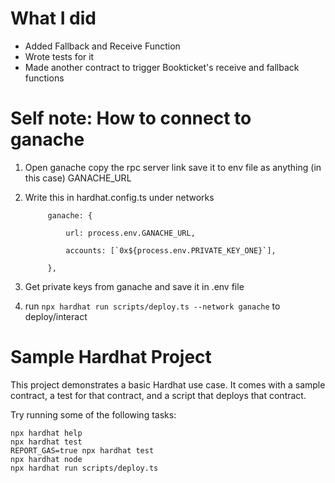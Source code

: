 # What I did
- Added Fallback and Receive Function
- Wrote tests for it
- Made another contract to trigger Bookticket's receive and fallback functions

# Self note: How to connect to ganache
1. Open ganache copy the rpc server link save it to env file as anything (in this case) GANACHE_URL
2. Write this in hardhat.config.ts under networks

            ganache: {

                url: process.env.GANACHE_URL,

                accounts: [`0x${process.env.PRIVATE_KEY_ONE}`],

            },
3. Get private keys from ganache and save it in .env file
4. run ```npx hardhat run scripts/deploy.ts --network ganache``` to deploy/interact

# Sample Hardhat Project

This project demonstrates a basic Hardhat use case. It comes with a sample contract, a test for that contract, and a script that deploys that contract.

Try running some of the following tasks:

```shell
npx hardhat help
npx hardhat test
REPORT_GAS=true npx hardhat test
npx hardhat node
npx hardhat run scripts/deploy.ts
```

